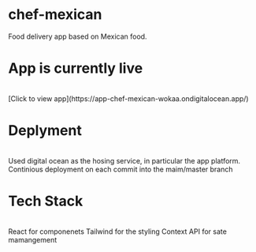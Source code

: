 # chef-mexican
Food delivery app based on Mexican food.

# App is currently live
<br />
[Click to view app](https://app-chef-mexican-wokaa.ondigitalocean.app/)

# Deplyment
<br />
Used digital ocean as the hosing service, in particular the app platform. 
Continious deployment on each commit into the maim/master branch 


# Tech Stack 
<br />
React for componenets 
Tailwind for the styling
Context API for sate mamangement


